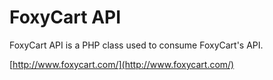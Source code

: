 # FoxyCart API

FoxyCart API is a PHP class used to consume FoxyCart's API.

[http://www.foxycart.com/](http://www.foxycart.com/)
